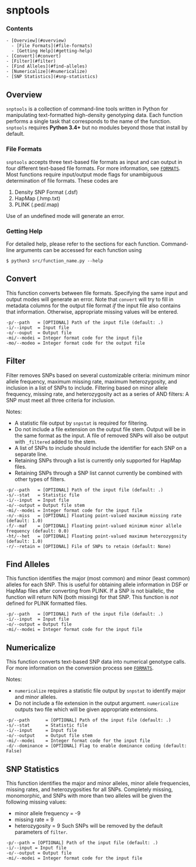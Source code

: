 # snptools

### Contents
    - [Overview](#overview)
      - [File Formats](#file-formats)
      - [Getting Help](#getting-help)
    - [Convert](#convert)
    - [Filter](#filter)
    - [Find Alleles](#find-alleles)
    - [Numericalize](#numericalize)
    - [SNP Statistics](#snp-statistics)

## Overview

`snptools` is a collection of command-line tools written in Python for manipulating text-formatted high-density genotyping data. Each function performs a single task that corresponds to the name of the function. `snptools` requires **Python 3.4+** but no modules beyond those that install by default.

### File Formats

`snptools` accepts three text-based file formats as input and can output in four different text-based file formats. For more information, see [`FORMATS`](blob/master/FORMATS.md). Most functions require input/output mode flags for unambiguous determination of file formats. These codes are

1. Density SNP Format (.dsf)
2. HapMap (.hmp.txt)
3. PLINK (.ped/.map)

Use of an undefined mode will generate an error.

### Getting Help

For detailed help, please refer to the sections for each function. Command-line arguments can be accessed for each function using
```
$ python3 src/function_name.py --help
```

## Convert

This function converts between file formats. Specifying the same input and output modes will generate an error. Note that `convert` will try to fill in metadata columns for the output file format *if* the input file also contains that information. Otherwise, appropriate missing values will be entered.

```
-p/--path   = [OPTIONAL] Path of the input file (default: .)
-i/--input  = Input file
-o/--ouput  = Output file
-mi/--modei = Integer format code for the input file
-mo/--modeo = Integer format code for the output file
```

## Filter

Filter removes SNPs based on several customizable criteria: minimum minor allele frequency, maximum missing rate, maximum heterozygosity, and inclusion in a list of SNPs to include. Filtering based on minor allele frequency, missing rate, and heterozygosity act as a series of AND filters: A SNP must meet all three criteria for inclusion.

Notes:
- A statistic file output by `snpstat` is required for filtering.
- Do not include a file extension on the output file stem. Output will be in the same format as the input. A file of removed SNPs will also be output with `_filtered` added to the stem.
- A list of SNPs to include should include the identifier for each SNP on a separate line.
- Retaining SNPs through a list is currently only supported for HapMap files.
- Retaining SNPs through a SNP list cannot currently be combined with other types of filters.

```
-p/--path   = [OPTIONAL] Path of the input file (default: .)
-s/--stat   = Statistic file
-i/--input  = Input file
-o/--output = Output file stem
-mi/--modei = Integer format code for the input file
-n/--miss   = [OPTIONAL] Floating point-valued maximum missing rate (default: 1.0)
-f/--maf    = [OPTIONAL] Floating point-valued minimum minor allele frequency (default: 0.0)
-ht/--het   = [OPTIONAL] Floating point-valued maximum heterozygosity (default: 1.0)
-r/--retain = [OPTIONAL] File of SNPs to retain (default: None)
```

## Find Alleles

This function identifies the major (most common) and minor (least common) alleles for each SNP. This is useful for obtaining allele information in DSF or HapMap files after converting from PLINK. If a SNP is not biallelic, the function will return N/N (both missing) for that SNP. This function is *not* defined for PLINK formatted files.

```
-p/--path   = [OPTIONAL] Path of the input file (default: .)
-i/--input  = Input file
-o/--output = Output file
-mi/--modei = Integer format code for the input file
```

## Numericalize

This function converts text-based SNP data into numerical genotype calls. For more information on the conversion process see [`FORMATS`](blob/FORMATS.md).

Notes:
- `numericalize` requires a statistic file output by `snpstat` to identify major and minor alleles.
- Do not include a file extension in the output argument. `numericalize` outputs two file which will be given appropriate extensions.

```
-p/--path      = [OPTIONAL] Path of the input file (default: .)
-s/--stat      = Statistic file
-i/--input     = Input file
-o/--output    = Output file stem
-mi/--modei    = Integer format code for the input file
-d/--dominance = [OPTIONAL] Flag to enable dominance coding (default: False)
```

## SNP Statistics

This function identifies the major and minor alleles, minor allele frequencies, missing rates, and heterozygosities for all SNPs. Completely missing, monomorphic, and SNPs with more than two alleles will be given the following missing values:
- minor allele frequency = -9
- missing rate = 9
- heterozygosity = 9
Such SNPs will be removed by the default parameters of `filter`.

```
-p/--path = [OPTIONAL] Path of the input file (default: .)
-i/--input = Input file
-o/--output = Output file
-mi/--modei = Integer format code for the input file
```